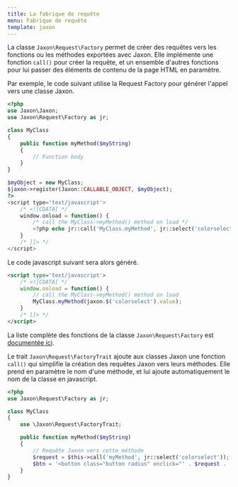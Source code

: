 ```yaml
---
title: La fabrique de requête
menu: Fabrique de requête
template: jaxon
---
```


La classe `Jaxon\Request\Factory` permet de créer des requêtes vers les fonctions ou les méthodes exportées avec Jaxon.
Elle implémente une fonction `call()` pour créer la requête, et un ensemble d'autres fonctions pour lui passer des éléments de contenu de la page HTML en paramètre.

Par exemple, le code suivant utilise la Request Factory pour générer l'appel vers une classe Jaxon.

```php
<?php
use Jaxon\Jaxon;
use Jaxon\Request\Factory as jr;

class MyClass
{
    public function myMethod($myString)
    {
        // Function body
    }
}

$myObject = new MyClass;
$jaxon->register(Jaxon::CALLABLE_OBJECT, $myObject);
?>
<script type='text/javascript'>
    /* <![CDATA[ */
    window.onload = function() {
        /* call the MyClass->myMethod() method on load */
        <?php echo jr::call('MyClass.myMethod', jr::select('colorselect')) ?>;
    }
    /* ]]> */
</script>
```

Le code javascript suivant sera alors généré. 
```html
<script type='text/javascript'>
    /* <![CDATA[ */
    window.onload = function() {
        // call the MyClass->myMethod() method on load
        MyClass.myMethod(jaxon.$('colorselect').value);
    }
    /* ]]> */
</script>
```

La liste complète des fonctions de la classe `Jaxon\Request\Factory` est [documentée ici](/api/Jaxon/Request/Factory.html).

Le trait `Jaxon\Request\FactoryTrait` ajoute aux classes Jaxon une fonction `call()` qui simplifie la création des requêtes Jaxon vers leurs méthodes. Elle prend en paramètre le nom d'une méthode, et lui ajoute automatiquement le nom de la classe en javascript.
```php
<?php
use Jaxon\Request\Factory as jr;

class MyClass
{
    use \Jaxon\Request\FactoryTrait;

    public function myMethod($myString)
    {
        // Requête Jaxon vers cette méthode
        $request = $this->call('myMethod', jr::select('colorselect'));
        $btn = '<button class="button radius" onclick="' . $request . '" >Click Me</button>'
    }
}
```
